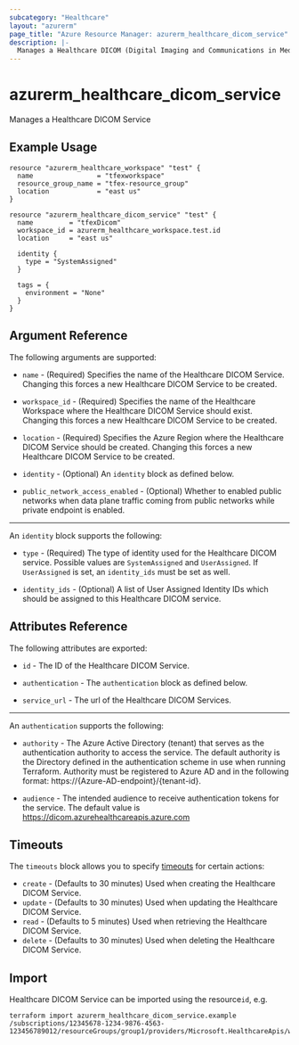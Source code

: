 ```yaml
---
subcategory: "Healthcare"
layout: "azurerm"
page_title: "Azure Resource Manager: azurerm_healthcare_dicom_service"
description: |-
  Manages a Healthcare DICOM (Digital Imaging and Communications in Medicine) Service.
---
```


# azurerm_healthcare_dicom_service

Manages a Healthcare DICOM Service

## Example Usage

```hcl
resource "azurerm_healthcare_workspace" "test" {
  name                = "tfexworkspace"
  resource_group_name = "tfex-resource_group"
  location            = "east us"
}

resource "azurerm_healthcare_dicom_service" "test" {
  name         = "tfexDicom"
  workspace_id = azurerm_healthcare_workspace.test.id
  location     = "east us"

  identity {
    type = "SystemAssigned"
  }

  tags = {
    environment = "None"
  }
}
```

## Argument Reference

The following arguments are supported:

* `name` - (Required) Specifies the name of the Healthcare DICOM Service. Changing this forces a new Healthcare DICOM Service to be created.

* `workspace_id`  - (Required) Specifies the name of the Healthcare Workspace where the Healthcare DICOM Service should exist. Changing this forces a new Healthcare DICOM Service to be created.

* `location` - (Required) Specifies the Azure Region where the Healthcare DICOM Service should be created. Changing this forces a new Healthcare DICOM Service to be created.

* `identity` - (Optional) An `identity` block as defined below.

* `public_network_access_enabled` - (Optional) Whether to enabled public networks when data plane traffic coming from public networks while private endpoint is enabled.

---

An `identity` block supports the following:

* `type` - (Required) The type of identity used for the Healthcare DICOM service. Possible values are `SystemAssigned` and `UserAssigned`. If `UserAssigned` is set, an `identity_ids` must be set as well.

* `identity_ids` - (Optional) A list of User Assigned Identity IDs which should be assigned to this Healthcare DICOM service.

## Attributes Reference

The following attributes are exported:

* `id` - The ID of the Healthcare DICOM Service.

* `authentication` - The `authentication` block as defined below.

* `service_url` - The url of the Healthcare DICOM Services.

---
An `authentication` supports the following:

* `authority` - The Azure Active Directory (tenant) that serves as the authentication authority to access the service. The default authority is the Directory defined in the authentication scheme in use when running Terraform.
  Authority must be registered to Azure AD and in the following format: https://{Azure-AD-endpoint}/{tenant-id}.

* `audience` - The intended audience to receive authentication tokens for the service. The default value is https://dicom.azurehealthcareapis.azure.com

## Timeouts
The `timeouts` block allows you to specify [timeouts](https://www.terraform.io/language/resources/syntax#operation-timeouts) for certain actions:

* `create` - (Defaults to 30 minutes) Used when creating the Healthcare DICOM Service.
* `update` - (Defaults to 30 minutes) Used when updating the Healthcare DICOM Service.
* `read` - (Defaults to 5 minutes) Used when retrieving the Healthcare DICOM Service.
* `delete` - (Defaults to 30 minutes) Used when deleting the Healthcare DICOM Service.

## Import

Healthcare DICOM Service can be imported using the resource`id`, e.g.

```shell
terraform import azurerm_healthcare_dicom_service.example /subscriptions/12345678-1234-9876-4563-123456789012/resourceGroups/group1/providers/Microsoft.HealthcareApis/workspaces/workspace1/dicomservices/service1
```
